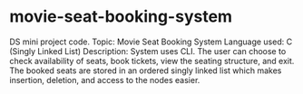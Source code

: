 # movie-seat-booking-system

DS mini project code.
Topic: Movie Seat Booking System
Language used: C (Singly Linked List)
Description: System uses CLI. The user can choose to check availability of seats, book tickets, view the seating structure, and exit. 
The booked seats are stored in an ordered singly linked list which makes insertion, deletion, and access to the nodes easier.
